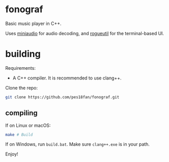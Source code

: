 # fonograf

Basic music player in C++.

Uses [miniaudio](https://github.com/mackron/miniaudio) for audio decoding, and
[rogueutil](https://github.com/sakhmatd/rogueutil) for the terminal-based UI.

# building

Requirements:

- A C++ compiler. It is recommended to use clang++.

Clone the repo:

```bash
git clone https://github.com/pes18fan/fonograf.git
```

## compiling

If on Linux or macOS:

```bash
make # Build
```

If on Windows, run `build.bat`. Make sure `clang++.exe` is in your path.

Enjoy!
